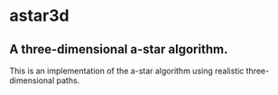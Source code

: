 # astar3d

## A three-dimensional a-star algorithm.

This is an implementation of the a-star algorithm using realistic three-dimensional paths.